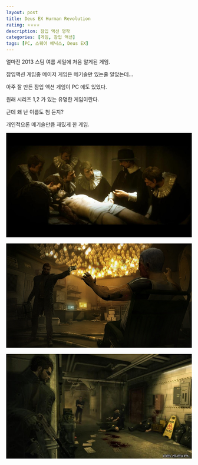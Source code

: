 ```yaml
---
layout: post
title: Deus EX Hurman Revolution
rating: ⭐️⭐️⭐️⭐️
description: 잠입 액션 명작
categories: [게임, 잠입 액션]
tags: [PC, 스퀘어 에닉스, Deus EX]
---
```


얼마전 2013 스팀 여름 세일에 처음 알게된 게임.

잡입액션 게임중 메이저 게임은 메기솔만 있는줄 알았는데…

아주 잘 만든 잠입 액션 게임이 PC 에도 있었다.

원래 시리즈 1,2 가 있는 유명한 게임이란다.

근데 왜 난 이름도 첨 듣지? 

개인적으론 메기솔만큼 재밌게 한 게임.

![DEUS EX](../../img/2014/deus_ex_hr_00.jpg)

![DEUS EX](../../img/2014/deus_ex_hr_01.jpg)

![DEUS EX](../../img/2014/deus_ex_hr_02.jpg)
